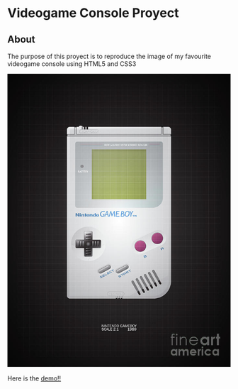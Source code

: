 # Videogame Console Proyect



## About <a name = "about"></a>

The purpose of this proyect is to reproduce the image of my favourite videogame console using HTML5 and CSS3

<img src="./media/gameboy.jpg" alt="gameboy">


<!-- ## Usage <a name = "usage"></a>

Simply press the start button and see what happens! -->

Here is the <a href="https://fran1893.github.io/videogameconsole_proyect/" target="_blank">demo!!</a>
